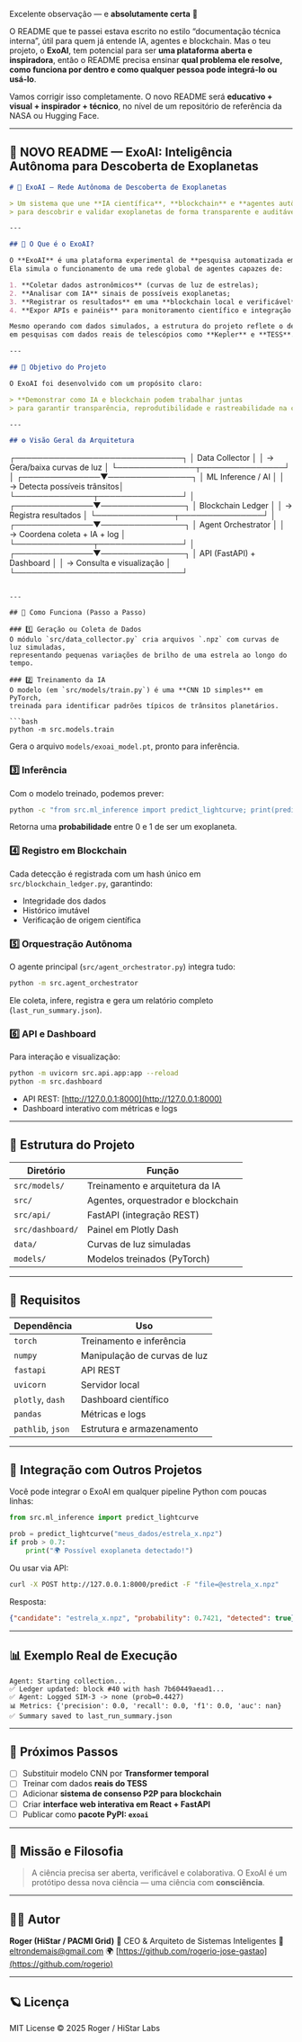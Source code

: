 Excelente observação — e **absolutamente certa** 👏

O README que te passei estava escrito no estilo “documentação técnica interna”, útil para quem já entende IA, agentes e blockchain.
Mas o teu projeto, o **ExoAI**, tem potencial para ser **uma plataforma aberta e inspiradora**, então o README precisa ensinar **qual problema ele resolve, como funciona por dentro e como qualquer pessoa pode integrá-lo ou usá-lo**.

Vamos corrigir isso completamente.
O novo README será **educativo + visual + inspirador + técnico**, no nível de um repositório de referência da NASA ou Hugging Face.

---

## 🚀 NOVO README — ExoAI: Inteligência Autônoma para Descoberta de Exoplanetas

```markdown
# 🌌 ExoAI — Rede Autônoma de Descoberta de Exoplanetas

> Um sistema que une **IA científica**, **blockchain** e **agentes autônomos**
> para descobrir e validar exoplanetas de forma transparente e auditável.

---

## 🧩 O Que é o ExoAI?

O **ExoAI** é uma plataforma experimental de **pesquisa automatizada em astrofísica**.  
Ela simula o funcionamento de uma rede global de agentes capazes de:

1. **Coletar dados astronômicos** (curvas de luz de estrelas);
2. **Analisar com IA** sinais de possíveis exoplanetas;
3. **Registrar os resultados** em uma **blockchain local e verificável**;
4. **Expor APIs e painéis** para monitoramento científico e integração externa.

Mesmo operando com dados simulados, a estrutura do projeto reflete o design usado
em pesquisas com dados reais de telescópios como **Kepler** e **TESS**.

---

## 🎯 Objetivo do Projeto

O ExoAI foi desenvolvido com um propósito claro:

> **Demonstrar como IA e blockchain podem trabalhar juntas
> para garantir transparência, reprodutibilidade e rastreabilidade na ciência.**

---

## ⚙️ Visão Geral da Arquitetura

```

┌──────────────────────────────┐
│        Data Collector         │
│  → Gera/baixa curvas de luz   │
└──────────────┬───────────────┘
│
┌──────────────▼───────────────┐
│       ML Inference / AI      │
│  → Detecta possíveis trânsitos│
└──────────────┬───────────────┘
│
┌──────────────▼───────────────┐
│       Blockchain Ledger       │
│  → Registra resultados         │
└──────────────┬───────────────┘
│
┌──────────────▼───────────────┐
│     Agent Orchestrator       │
│  → Coordena coleta + IA + log │
└──────────────┬───────────────┘
│
┌──────────────▼───────────────┐
│  API (FastAPI) + Dashboard   │
│  → Consulta e visualização    │
└──────────────────────────────┘

````

---

## 🧠 Como Funciona (Passo a Passo)

### 1️⃣ Geração ou Coleta de Dados
O módulo `src/data_collector.py` cria arquivos `.npz` com curvas de luz simuladas,
representando pequenas variações de brilho de uma estrela ao longo do tempo.

### 2️⃣ Treinamento da IA
O modelo (em `src/models/train.py`) é uma **CNN 1D simples** em PyTorch,
treinada para identificar padrões típicos de trânsitos planetários.

```bash
python -m src.models.train
````

Gera o arquivo `models/exoai_model.pt`, pronto para inferência.

### 3️⃣ Inferência

Com o modelo treinado, podemos prever:

```bash
python -c "from src.ml_inference import predict_lightcurve; print(predict_lightcurve('data/SIM-1.npz'))"
```

Retorna uma **probabilidade** entre 0 e 1 de ser um exoplaneta.

### 4️⃣ Registro em Blockchain

Cada detecção é registrada com um hash único em `src/blockchain_ledger.py`, garantindo:

* Integridade dos dados
* Histórico imutável
* Verificação de origem científica

### 5️⃣ Orquestração Autônoma

O agente principal (`src/agent_orchestrator.py`) integra tudo:

```bash
python -m src.agent_orchestrator
```

Ele coleta, infere, registra e gera um relatório completo (`last_run_summary.json`).

### 6️⃣ API e Dashboard

Para interação e visualização:

```bash
python -m uvicorn src.api.app:app --reload
python -m src.dashboard
```

* API REST: [http://127.0.0.1:8000](http://127.0.0.1:8000)
* Dashboard interativo com métricas e logs

---

## 🔬 Estrutura do Projeto

| Diretório        | Função                             |
| ---------------- | ---------------------------------- |
| `src/models/`    | Treinamento e arquitetura da IA    |
| `src/`           | Agentes, orquestrador e blockchain |
| `src/api/`       | FastAPI (integração REST)          |
| `src/dashboard/` | Painel em Plotly Dash              |
| `data/`          | Curvas de luz simuladas            |
| `models/`        | Modelos treinados (PyTorch)        |

---

## 🧰 Requisitos

| Dependência       | Uso                          |
| ----------------- | ---------------------------- |
| `torch`           | Treinamento e inferência     |
| `numpy`           | Manipulação de curvas de luz |
| `fastapi`         | API REST                     |
| `uvicorn`         | Servidor local               |
| `plotly`, `dash`  | Dashboard científico         |
| `pandas`          | Métricas e logs              |
| `pathlib`, `json` | Estrutura e armazenamento    |

---

## 🧩 Integração com Outros Projetos

Você pode integrar o ExoAI em qualquer pipeline Python com poucas linhas:

```python
from src.ml_inference import predict_lightcurve

prob = predict_lightcurve("meus_dados/estrela_x.npz")
if prob > 0.7:
    print("🌍 Possível exoplaneta detectado!")
```

Ou usar via API:

```bash
curl -X POST http://127.0.0.1:8000/predict -F "file=@estrela_x.npz"
```

Resposta:

```json
{"candidate": "estrela_x.npz", "probability": 0.7421, "detected": true}
```

---

## 📊 Exemplo Real de Execução

```
Agent: Starting collection...
✅ Ledger updated: block #40 with hash 7b60449aead1...
✅ Agent: Logged SIM-3 -> none (prob=0.4427)
📊 Metrics: {'precision': 0.0, 'recall': 0.0, 'f1': 0.0, 'auc': nan}
✅ Summary saved to last_run_summary.json
```

---

## 🧩 Próximos Passos

* [ ] Substituir modelo CNN por **Transformer temporal**
* [ ] Treinar com dados **reais do TESS**
* [ ] Adicionar **sistema de consenso P2P para blockchain**
* [ ] Criar **interface web interativa em React + FastAPI**
* [ ] Publicar como **pacote PyPI: `exoai`**

---

## 🌠 Missão e Filosofia

> A ciência precisa ser aberta, verificável e colaborativa.
> O ExoAI é um protótipo dessa nova ciência — uma ciência com **consciência**.

---

## 🧑‍🚀 Autor

**Roger (HiStar / PACMI Grid)**
🧭 CEO & Arquiteto de Sistemas Inteligentes
📧 [eltrondemais@gmail.com](mailto:eltrondemais@gmail.com)
🌍 [https://github.com/rogerio-jose-gastao](https://github.com/rogerio)

---

## 🪐 Licença

MIT License © 2025 Roger / HiStar Labs


